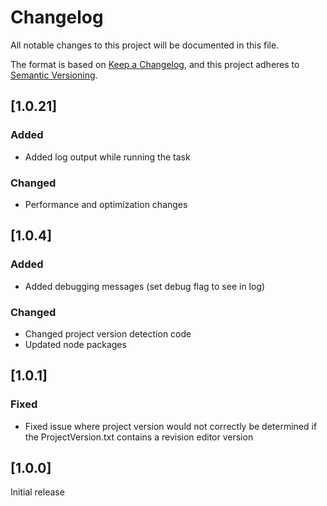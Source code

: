 # Changelog

All notable changes to this project will be documented in this file.

The format is based on [Keep a Changelog](https://keepachangelog.com/en/1.0.0/),
and this project adheres to [Semantic Versioning](https://semver.org/spec/v2.0.0.html).

## [1.0.21]

### Added

- Added log output while running the task

### Changed

- Performance and optimization changes

## [1.0.4]

### Added

- Added debugging messages (set debug flag to see in log)

### Changed

- Changed project version detection code
- Updated node packages

## [1.0.1]

### Fixed

- Fixed issue where project version would not correctly be determined if the ProjectVersion.txt contains a revision editor version

## [1.0.0]

Initial release